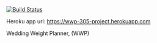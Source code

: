 [![Build Status](https://travis-ci.org/cpe305Spring17/spring2017-project-paihsu.svg?branch=master)](https://travis-ci.org/cpe305Spring17/spring2017-project-paihsu)

Heroku app url: https://wwp-305-project.herokuapp.com

Wedding Weight Planner, (WWP) 


